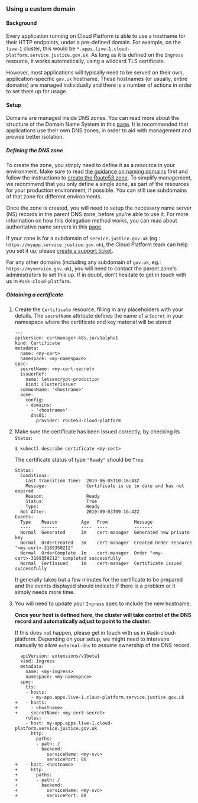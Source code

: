 ### Using a custom domain

#### Background
Every application running on Cloud Platform is able to use a hostname for their
HTTP endpoints, under a pre-defined domain. For example, on the `live-1`
cluster, this would be `*.apps.live-1.cloud-platform.service.justice.gov.uk`. As
long as it is defined on the `Ingress` resource, it works automatically, using a
wildcard TLS certificate.

However, most applications will typically need to be served on their own,
application-specific `gov.uk` hostname. These hostnames (or usually, entire domains)
are managed individually and there is a number of actions in order to set them
up for usage.

#### Setup

Domains are managed inside DNS zones. You can read more about the structure of
the Domain Name System in this [page][wiki-domain-structure]. It is recommended
that applications use their own DNS zones, in order to aid with management and
provide better isolation.

##### Defining the DNS zone

To create the zone, you simply need to define it as a resource in your
environment. Make sure to read [the guidance on naming domains][naming-domains]
first and follow the instructions to [create the Route53 zone][creating-zone].
To simplify management, we recommend that you only define a single zone, as part
of the resources for your production environment, if possible. You can still use
subdomains of that zone for different environments.

Once the zone is created, you will need to setup the necessary name server (NS)
records in the parent DNS zone, before you're able to use it. For more
information on how this delegation method works, you can read about authoritative
name servers in this [page][wiki-nameservers].

If your zone is for a subdomain of `service.justice.gov.uk` (eg.: `https://myapp.service.justice.gov.uk`),
the Cloud Platform team can help you set it up; please [create a support ticket][support-ticket].

For any other domains (including any subdomain of `gov.uk`, eg.: `https://myservice.gov.uk`),
you will need to contact the parent zone's administrators to set this up. If in
doubt, don't hesitate to get in touch with us in `#ask-cloud-platform`.

##### Obtaining a certificate

1. Create the `Certificate` resource, filling in any placeholders with your
details. The `secretName` attribute defines the name of a `Secret` in your
namespace where the certificate and key material will be stored

   ```
   ---
   apiVersion: certmanager.k8s.io/v1alpha1
   kind: Certificate
   metadata:
     name: <my-cert>
     namespace: <my-namespace>
   spec:
     secretName: <my-cert-secret>
     issuerRef:
       name: letsencrypt-production
       kind: ClusterIssuer
     commonName: '<hostname>'
     acme:
       config:
       - domains:
         - '<hostname>'
         dns01:
           provider: route53-cloud-platform
   ```

2. Make sure the certificate has been issued correctly, by checking its `Status`:

   ```
   $ kubectl describe certificate <my-cert>
   ```

   The certificate status of type `"Ready"` should be `True`:

   ```
   Status:
     Conditions:
       Last Transition Time:  2019-06-05T10:16:43Z
       Message:               Certificate is up to date and has not expired
       Reason:                Ready
       Status:                True
       Type:                  Ready
     Not After:               2019-09-03T09:16:42Z
   Events:
     Type    Reason         Age   From          Message
     ----    ------         ----  ----          -------
     Normal  Generated      3m    cert-manager  Generated new private key
     Normal  OrderCreated   3m    cert-manager  Created Order resource "<my-cert>-3189350212"
     Normal  OrderComplete  1m    cert-manager  Order "<my-cert>-3189350212" completed successfully
     Normal  CertIssued     1m    cert-manager  Certificate issued successfully
   ```

   It generally takes but a few minutes for the certificate to be prepared and
   the events displayed should indicate if there is a problem or it simply needs
   more time.

3. You will need to update your `Ingress` spec to include the new hostname.

   **Once your host is defined here, the cluster will take control of the DNS record and automatically adjust to point to the cluster.**

   If this does not happen, please get in touch with us in #ask-cloud-platform. Depending on your setup, we might need to
   intervene manually to allow `external-dns` to assume ownership of the DNS record.


   ```
     apiVersion: extensions/v1beta1
     kind: Ingress
     metadata:
       name: <my-ingress>
       namespace: <my-namespace>
     spec:
       tls:
       - hosts:
         - my-app.apps.live-1.cloud-platform.service.justice.gov.uk
   +   - hosts:
   +     - <hostname>
   +     secretName: <my-cert-secret>
       rules:
       - host: my-app.apps.live-1.cloud-platform.service.justice.gov.uk
         http:
           paths:
           - path: /
             backend:
               serviceName: <my-svc>
               servicePort: 80
   +   - host: <hostname>
   +     http:
   +       paths:
   +       - path: /
   +         backend:
   +           serviceName: <my-svc>
   +           servicePort: 80
   ```

[naming-domains]: https://ministryofjustice.github.io/technical-guidance/standards/naming-domains/#naming-domains
[creating-zone]: tasks.html#creating-a-route-53-hosted-zone
[support-ticket]: http://goo.gl/msfGiS
[wiki-domain-structure]: https://en.wikipedia.org/wiki/Domain_Name_System#Structure
[wiki-nameservers]: https://en.wikipedia.org/wiki/Name_server#Authoritative_name_server
